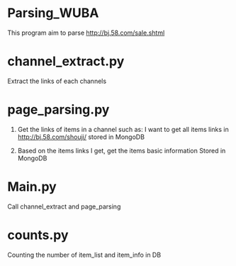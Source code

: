 # Parsing_WUBA

This program aim to parse http://bj.58.com/sale.shtml

# channel_extract.py
Extract the links of each channels

# page_parsing.py
1. Get the links of items in a channel
such as: I want to get all items links in http://bj.58.com/shouji/
stored in MongoDB

2. Based on the items links I get, get the items basic information
Stored in MongoDB

# Main.py
Call channel_extract and page_parsing

# counts.py
Counting the number of item_list and item_info in DB

